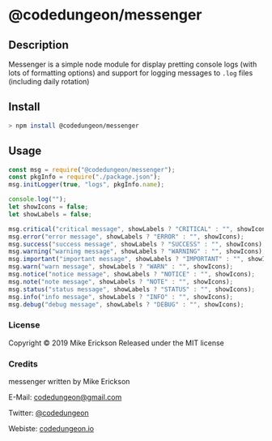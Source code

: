 # @codedungeon/messenger

## Description

Messenger is a simple node module for display pretting console logs (with lots of formatting options) and support for logging messages to `.log` files (including daily rotation)

## Install

```bash
> npm install @codedungeon/messenger
```

## Usage

```js
const msg = require("@codedungeon/messenger");
const pkgInfo = require("./package.json");
msg.initLogger(true, "logs", pkgInfo.name);

console.log("");
let showIcons = false;
let showLabels = false;

msg.critical("critical message", showLabels ? "CRITICAL" : "", showIcons);
msg.error("error message", showLabels ? "ERROR" : "", showIcons);
msg.success("success message", showLabels ? "SUCCESS" : "", showIcons);
msg.warning("warning message", showLabels ? "WARNING" : "", showIcons);
msg.important("important message", showLabels ? "IMPORTANT" : "", showIcons);
msg.warn("warn message", showLabels ? "WARN" : "", showIcons);
msg.notice("notice message", showLabels ? "NOTICE" : "", showIcons);
msg.note("note message", showLabels ? "NOTE" : "", showIcons);
msg.status("status message", showLabels ? "STATUS" : "", showIcons);
msg.info("info message", showLabels ? "INFO" : "", showIcons);
msg.debug("debug message", showLabels ? "DEBUG" : "", showIcons);
```

### License

Copyright &copy; 2019 Mike Erickson
Released under the MIT license

### Credits

messenger written by Mike Erickson

E-Mail: [codedungeon@gmail.com](mailto:codedungeon@gmail.com)

Twitter: [@codedungeon](http://twitter.com/codedungeon)

Webiste: [codedungeon.io](http://codedungeon.io)
